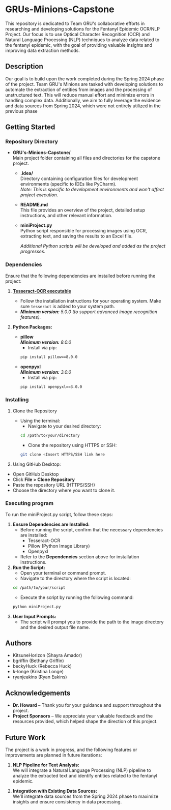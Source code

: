 # GRUs-Minions-Capstone
This repository is dedicated to Team GRU's collaborative efforts in researching and developing solutions for the Fentanyl Epidemic OCR/NLP Project. Our focus is to use Optical Character Recognition (OCR) and Natural Language Processing (NLP) techniques to analyze data related to the fentanyl epidemic, with the goal of providing valuable insights and improving data extraction methods.

## Description
Our goal is to build upon the work completed during the Spring 2024 phase of the project. Team GRU's Minions are tasked with developing solutions to automate the extraction of entities from images and the processing of unstructured text. This will reduce manual effort and minimize errors in handling complex data. Additionally, we aim to fully leverage the evidence and data sources from Spring 2024, which were not entirely utilized in the previous phase

## Getting Started
### Repository Directory
* **GRU's-Minions-Capstone/**  
  Main project folder containing all files and directories for the capstone project.

  * **.idea/**  
    Directory containing configuration files for development environments (specific to IDEs like PyCharm).  
    _Note: This is specific to development environments and won't affect project execution._

  * **README.md**  
    This file provides an overview of the project, detailed setup instructions, and other relevant information.

  * **miniProject.py**  
    Python script responsible for processing images using OCR, extracting text, and saving the results to an Excel file.
    
     _Additional Python scripts will be developed and added as the project progresses._

### Dependencies
Ensure that the following dependencies are installed before running the project:

1. **[Tesseract-OCR executable](https://tesseract-ocr.github.io/tessdoc/Installation.html)**  
   * Follow the installation instructions for your operating system. Make sure `tesseract` is added to your system path.
   * _**Minimum version:** 5.0.0 (to support advanced image recognition features)._

2. **Python Packages:**
   * **pillow**  
     _**Minimum version:** 8.0.0_
     * Install via pip:
     ```bash
     pip install pillow==8.0.0
     ```
   * **openpyxl**  
     _**Minimum version:** 3.0.0_
     * Install via pip:
     ```bash
     pip install openpyxl==3.0.0
     ```

### Installing
1. Clone the Repository
   * Using the terminal:
     * Navigate to your desired directory: 
     ```bash
     cd /path/to/your/directory
     ```
     * Clone the repository using HTTPS or SSH: 
     ```bash
     git clone <Insert HTTPS/SSH link here
     ```
     
2. Using GitHub Desktop:
  * Open GitHub Desktop
  * Click **File > Clone Repository**
  * Paste the repository URL (HTTPS/SSH)
  * Choose the directory where you want to clone it. 


### Executing program
To run the miniProject.py script, follow these steps:
1. **Ensure Dependencies are Installed:**
   * Before running the script, confirm that the necessary dependencies are installed:
     * Tesseract-OCR
     * Pillow (Python Image Library)
     * Openpyxl
   * Refer to the **Dependencies** section above for installation instructions.
2. **Run the Script:**
   * Open your terminal or command prompt.
   * Navigate to the directory where the script is located:
   ```bash
   cd /path/to/your/script
   ```
   * Execute the script by running the following command:
   ```bash
   python miniProject.py
   ```
3. **User Input Prompts:**
   - The script will prompt you to provide the path to the image directory and the desired output file name.

## Authors
* KitsuneHorizon (Shayra Amador)
* bgriffin (Bethany Griffin)
* beckyHuck (Rebecca Huck)
* k-longe (Kristina Longe)
* ryanjeakins (Ryan Eakins)

## Acknowledgements
* **Dr. Howard** – Thank you for your guidance and support throughout the project.
* **Project Sponsors** – We appreciate your valuable feedback and the resources provided, which helped shape the direction of this project.

## Future Work
The project is a work in progress, and the following features or improvements are planned in future iterations:

1. **NLP Pipeline for Text Analysis:**  
   We will integrate a Natural Language Processing (NLP) pipeline to analyze the extracted text and identify entities related to the fentanyl epidemic.

2. **Integration with Existing Data Sources:**  
   We'll integrate data sources from the Spring 2024 phase to maximize insights and ensure consistency in data processing.